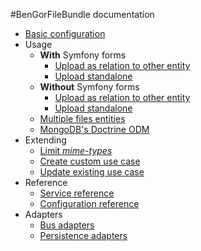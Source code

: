 #BenGorFileBundle documentation

* [Basic configuration](basic_configuration.md)
* Usage
    * **With** Symfony forms
        * [Upload as relation to other entity](usage_upload_as_relation_to_other_entity_sf_form.md)
        * [Upload standalone](usage_upload_standalone_sf_form.md)
    * **Without** Symfony forms
        * [Upload as relation to other entity](usage_upload_as_relation_to_other_entity.md)
        * [Upload standalone](usage_upload_standalone.md)
    * [Multiple files entities](usage_multiple_files.md)
    * [MongoDB's Doctrine ODM](doctrine_odm_mongodb.md)
* Extending
    * [Limit *mime-types*](extending_limit_mime_types.md)
    * [Create custom use case](extending_create_custom_use_case.md)
    * [Update existing use case](extending_update_existing_use_case.md)
* Reference
    * [Service reference](reference_services.md)
    * [Configuration reference](reference_configuration.md)
* Adapters
    * [Bus adapters](adapters_buses.md)
    * [Persistence adapters](adapters_persistence.md)
